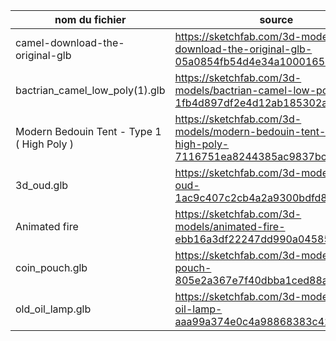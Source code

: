 | nom du fichier | source |
| --- | --- |
| camel-download-the-original-glb | https://sketchfab.com/3d-models/camel-download-the-original-glb-05a0854fb54d4e34a100016545cc69e5 |
| bactrian_camel_low_poly(1).glb | https://sketchfab.com/3d-models/bactrian-camel-low-poly-1fb4d897df2e4d12ab185302a36b3d5f | Modern Bedouin Tent - Type 1 ( High Poly ) | https://sketchfab.com/3d-models/modern-bedouin-tent-type-1-high-poly-7116751ea8244385ac9837bc919db50b |
| Modern Bedouin Tent - Type 1 ( High Poly ) | https://sketchfab.com/3d-models/modern-bedouin-tent-type-1-high-poly-7116751ea8244385ac9837bc919db50b |
| 3d_oud.glb | https://sketchfab.com/3d-models/3d-oud-1ac9c407c2cb4a2a9300bdfd8ef19f52 |
| Animated fire | https://sketchfab.com/3d-models/animated-fire-ebb16a3df22247dd990a04585de64741 |
| coin_pouch.glb | https://sketchfab.com/3d-models/coin-pouch-805e2a367e7f40dbba1ced88a48f297a |
| old_oil_lamp.glb | https://sketchfab.com/3d-models/old-oil-lamp-aaa99a374e0c4a98868383c42ff6ae0d |
